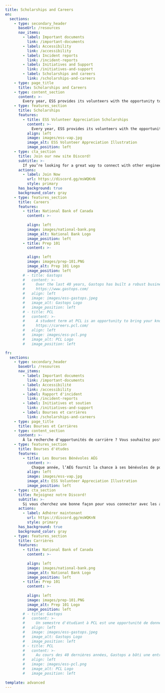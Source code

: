 ```yaml
---
title: Scholarships and Careers
en:
  sections:
    - type: secondary_header
      baseUrl: /resources
      nav_items:
        - label: Important documents
          link: /important-documents
        - label: Accessibility
          link: /accessibility
        - label: Incident reports
          link: /incident-reports
        - label: Initiatives and Support
          link: /initiatives-and-support
        - label: Scholarships and careers
          link: /scholarships-and-careers
    - type: page_title
      title: Scholarships and Careers
    - type: content_section
      content: >-
        Every year, ESS provides its volunteers with the opportunity to apply for scholarships as a thank you for all they do to help make our experiences as engineering students better. Scholarship categories will be announced at a later date when it comes time to apply, so keep an eye out to see what we have available for you.
    - type: features_section
      title: Scholarships
      features:
        - title: ESS Volunteer Appreciation Scholarships
          content: >-
            Every year, ESS provides its volunteers with the opportunity to apply for scholarships as a thank you for all they do to help make our experiences as engineering students better. Scholarship categories will be announced at a later date when it comes time to apply, so keep an eye out to see what we have available for you.
          align: left
          image: images/ess-vap.jpg
          image_alt: ESS Volunteer Appreciation Illustration
          image_position: left
    - type: cta_section
      title: Join our new site Discord!
      subtitle: >-
        If you’re looking for a great way to connect with other engineering students, talk to people in your classes, and keep up to date with all things ESS join the uOttawa SITE Community Discord Server!
      actions:
        - label: Join Now
          url: https://discord.gg/msWQKnN
          style: primary
      has_background: true
      background_color: gray
    - type: features_section
      title: Careers
      features:
        - title: National Bank of Canada
          content: >-      
             
          align: left
          image: images/national-bank.png
          image_alt: National Bank Logo
          image_position: left
        - title: Prep 101
          content: >-      
             
          align: left
          image: images/prep-101.PNG
          image_alt: Prep 101 Logo
          image_position: left
        # - title: Gastops
        #   content: >-      
        #     Over the last 40 years, Gastops has built a robust business that is recognized worldwide for its innovative contributions to equipment health management in the aviation, energy, marine, industrial and transportation industries. Gastops’ products and services add value throughout the life cycle of complex critical equipment from the design stage through to in-service operations and support. We design, manufacture and support advanced equipment sensing and analysis products, including on-line oil debris sensors, torque measurement sensors, turbine blade health sensors, and at-line oil analysis systems. <br><br>
        #     https://www.gastops.com/
        #   align: left
        #   image: images/ess-gastops.jpeg
        #   image_alt: Gastops Logo
        #   image_position: left
        # - title: PCL
        #   content: >-
        #     A student term at PCL is an opportunity to bring your knowledge to life. Here, we will help you build a strong foundation for future success and provide opportunities for career advancement. You will join an incredible team, gain meaningful experiences through real work challenges, make connections with like-minded professionals, and start a legacy that is second to none.<br><br>
        #     https://careers.pcl.com/
        #   align: left
        #   image: images/ess-pcl.png
        #   image_alt: PCL Logo
        #   image_position: left

fr:
  sections:
    - type: secondary_header
      baseUrl: /resources
      nav_items:
        - label: Important documents
          link: /important-documents
        - label: Accessibilité
          link: /accessibility
        - label: Rapport d'incident
          link: /incident-reports
        - label: Initiatives et soutien
          link: /initiatives-and-support
        - label: Bourses et carrières
          link: /scholarships-and-careers
    - type: page_title
      title: Bourses et Carrières
    - type: content_section
      content: >-
        À la recherche d'opportunités de carrière ? Vous souhaitez postuler pour une bourse AÉG ? Cliquez ici pour en savoir plus sur ce que nous avons à offrir pour vous aider à faire avancer votre carrière universitaire et professionnelle!
    - type: features_section
      title: Bourses d'études
      features:
        - title: Les Bourses Bénévoles AÉG
          content: >-
            Chaque année, l’AÉG fournit la chance à ses bénévoles de postuler pour les bourses comme un merci pour tout ce qu’ils font pour aider à améliorer notre expérience comme élèves ingénieurs. Les catégories des boursed seront annoncés plus tard quan c’est le temps d’y postuler, donc gardez un œil pour voir ce que nous avons disponible pour vous.
          align: left
          image: images/ess-vap.jpg
          image_alt: ESS Volunteer Appreciation Illustration
          image_position: left
    - type: cta_section
      title: Rejoignez notre Discord!
      subtitle: >-
        Si vous cherchez une bonne façon pour vous connecter avec les autres élèves en génie, parler aux autres gens dans vos classes, et rester au courant avec toutes choses AÉG rejoignez le serveur Discord “uOttawa SITE Community” !
      actions:
        - label: Adhérer maintenant
          url: https://discord.gg/msWQKnN
          style: primary
      has_background: true
      background_color: gray
    - type: features_section
      title: Carrières
      features:
        - title: National Bank of Canada
          content: >-      
             
          align: left
          image: images/national-bank.png
          image_alt: National Bank Logo
          image_position: left
        - title: Prep 101
          content: >-      
             
          align: left
          image: images/prep-101.PNG
          image_alt: Prep 101 Logo
          image_position: left
        # - title: Gastops
        #   content: >-
        #     Un semestre d'étudiant à PCL est une opportunité de donner vie à vos connaissances. Ici, nous vous aiderons à établir une base solide pour votre succès futur et à offrir des opportunités d'avancement professionnel. Vous rejoindrez une équipe incroyable, acquerrez des expériences significatives grâce à de vrais défis de travail, établirez des liens avec des professionnels partageant les mêmes idées et créerez un héritage sans pareil.
        #   align: left
        #   image: images/ess-gastops.jpeg
        #   image_alt: Gastops Logo
        #   image_position: left
        # - title: PCL
        #   content: >-
        #     Au cours des 40 dernières années, Gastops a bâti une entreprise solide qui est reconnue dans le monde entier pour ses contributions innovantes à la gestion de la santé des équipements dans les secteurs de l'aviation, de l'énergie, de la marine, de l'industrie et des transports. Les produits et services de Gastops ajoutent de la valeur tout au long du cycle de vie des équipements critiques complexes, de la conception aux opérations et au support en service. Nous concevons, fabriquons et prenons en charge des produits de détection et d'analyse d'équipements avancés, notamment des capteurs de débris d'huile en ligne, des capteurs de mesure de couple, des capteurs de santé des aubes de turbine et des systèmes d'analyse d'huile en ligne.
        #   align: left
        #   image: images/ess-pcl.png
        #   image_alt: PCL Logo
        #   image_position: left
          
template: advanced
---
```

